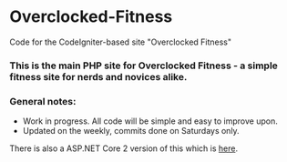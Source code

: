 # Overclocked-Fitness
Code for the CodeIgniter-based site "Overclocked Fitness"

<h3>This is the main PHP site for <b>Overclocked Fitness</b> - a simple fitness site for nerds and novices alike.</h3>
<h3>General notes:</h3>
<ul><li>Work in progress.  All code will be simple and easy to improve upon.</li>
<li>Updated on the weekly, commits done on Saturdays only.</li>
</ul>

There is also a ASP.NET Core 2 version of this which is [here](https://github.com/tonytornado/OverclockedRazorZero).
